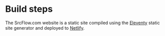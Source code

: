 # Build steps

The SrcFlow.com website is a static site compiled using the [Eleventy](https://www.11ty.dev/) static site generator and deployed to [Netlify]().


